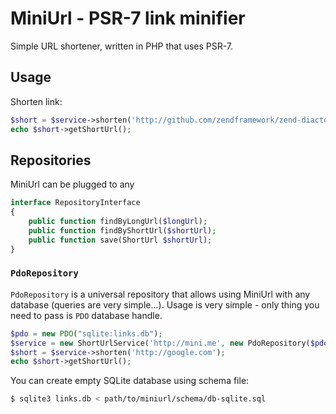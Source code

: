 MiniUrl - PSR-7 link minifier
=============================

Simple URL shortener, written in PHP that uses PSR-7.


Usage
-----

Shorten link:

```php
$short = $service->shorten('http://github.com/zendframework/zend-diactoros');
echo $short->getShortUrl();
```

Repositories
------------

MiniUrl can be plugged to any 

```php
interface RepositoryInterface
{
    public function findByLongUrl($longUrl);
    public function findByShortUrl($shortUrl);
    public function save(ShortUrl $shortUrl);
}
```

### `PdoRepository`

`PdoRepository` is a universal repository that allows using MiniUrl with any database (queries are very simple...).
Usage is very simple - only thing you need to pass is `PDO` database handle.

```php
$pdo = new PDO("sqlite:links.db");
$service = new ShortUrlService('http://mini.me', new PdoRepository($pdo));
$short = $service->shorten('http://google.com');
echo $short->getShortUrl();
```

You can create empty SQLite database using schema file:

```bash
$ sqlite3 links.db < path/to/miniurl/schema/db-sqlite.sql
```
